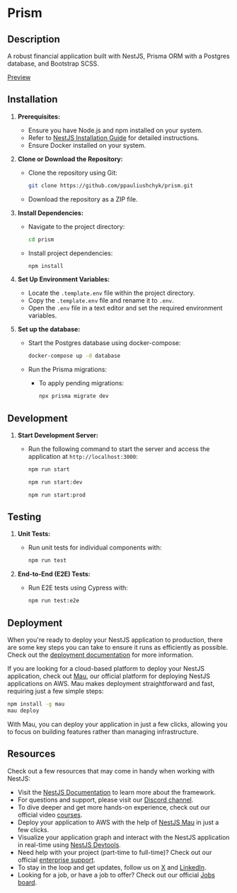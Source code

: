 # Prism

## Description

A robust financial application built with NestJS, Prisma ORM with a Postgres database, and Bootstrap SCSS.

[Preview](https://github.com/ppauliushchyk/prism/assets/preview.jpeg)

## Installation

1. **Prerequisites:**

   - Ensure you have Node.js and npm installed on your system.
   - Refer to [NestJS Installation Guide](https://docs.nestjs.com/first-steps) for detailed instructions.
   - Ensure Docker installed on your system.

2. **Clone or Download the Repository:**

   - Clone the repository using Git:

     ```bash
     git clone https://github.com/ppauliushchyk/prism.git
     ```

   - Download the repository as a ZIP file.

3. **Install Dependencies:**

   - Navigate to the project directory:

     ```bash
     cd prism
     ```

   - Install project dependencies:

     ```bash
     npm install
     ```

4. **Set Up Environment Variables:**

   - Locate the `.template.env` file within the project directory.
   - Copy the `.template.env` file and rename it to `.env`.
   - Open the `.env` file in a text editor and set the required environment variables.

5. **Set up the database:**

   - Start the Postgres database using docker-compose:

     ```bash
     docker-compose up -d database
     ```

   - Run the Prisma migrations:

     - To apply pending migrations:

       ```bash
       npx prisma migrate dev
       ```

## Development

1. **Start Development Server:**

   - Run the following command to start the server and access the application at `http://localhost:3000`:

     ```bash
     npm run start
     ```

     ```bash
     npm run start:dev
     ```

     ```bash
     npm run start:prod
     ```

## Testing

1. **Unit Tests:**

   - Run unit tests for individual components with:

     ```bash
     npm run test
     ```

2. **End-to-End (E2E) Tests:**

   - Run E2E tests using Cypress with:

     ```bash
     npm run test:e2e
     ```

## Deployment

When you're ready to deploy your NestJS application to production, there are some key steps you can take to ensure it runs as efficiently as possible. Check out the [deployment documentation](https://docs.nestjs.com/deployment) for more information.

If you are looking for a cloud-based platform to deploy your NestJS application, check out [Mau](https://mau.nestjs.com), our official platform for deploying NestJS applications on AWS. Mau makes deployment straightforward and fast, requiring just a few simple steps:

```bash
npm install -g mau
mau deploy
```

With Mau, you can deploy your application in just a few clicks, allowing you to focus on building features rather than managing infrastructure.

## Resources

Check out a few resources that may come in handy when working with NestJS:

- Visit the [NestJS Documentation](https://docs.nestjs.com) to learn more about the framework.
- For questions and support, please visit our [Discord channel](https://discord.gg/G7Qnnhy).
- To dive deeper and get more hands-on experience, check out our official video [courses](https://courses.nestjs.com/).
- Deploy your application to AWS with the help of [NestJS Mau](https://mau.nestjs.com) in just a few clicks.
- Visualize your application graph and interact with the NestJS application in real-time using [NestJS Devtools](https://devtools.nestjs.com).
- Need help with your project (part-time to full-time)? Check out our official [enterprise support](https://enterprise.nestjs.com).
- To stay in the loop and get updates, follow us on [X](https://x.com/nestframework) and [LinkedIn](https://linkedin.com/company/nestjs).
- Looking for a job, or have a job to offer? Check out our official [Jobs board](https://jobs.nestjs.com).
